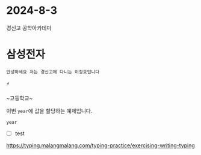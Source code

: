 # 2024-8-3
경신고 공학아카데미
# 삼성전자
```
안녕하세요 저는 경신고에 다니는 이정호입니다
```
⚡

~고등학교~

이번 `year`에 값을 할당하는 예제입니다.
```
year
```
- [ ] test

https://typing.malangmalang.com/typing-practice/exercising-writing-typing

